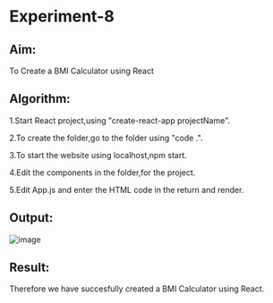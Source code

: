 # Experiment-8

## Aim:
To Create a BMI Calculator using React

## Algorithm:
1.Start React project,using "create-react-app projectName".

2.To create the folder,go to the folder using "code .".

3.To start the website using localhost,npm start.

4.Edit the components in the folder,for the project.

5.Edit App.js and enter the HTML code in the return and render.

## Output:

![image](https://github.com/ShamRathan/BMI-Calculator/assets/93587823/6363b2dd-72fe-4fdb-beb6-d9929efb4a5a)
## Result:
Therefore we have succesfully created a BMI Calculator using React.
